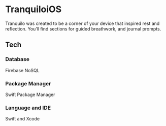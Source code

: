 # TranquiloiOS
Tranquilo was created to be a corner of your device that inspired rest and reflection. You’ll find sections for guided breathwork, and journal prompts.

## Tech
### Database
Firebase NoSQL
### Package Manager
Swift Package Manager
### Language and IDE
Swift and Xcode
